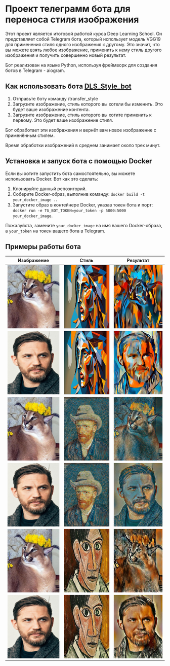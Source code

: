 # Проект телеграмм бота для переноса стиля изображения

Этот проект является итоговой работой курса Deep Learning School. Он представляет собой Telegram бота, который использует модель VGG19 для применения стиля одного изображения к другому. Это значит, что вы можете взять любое изображение, применить к нему стиль другого изображения и получить совершенно новый результат.

Бот реализован на языке Python, используя фреймворк для создания ботов в Telegram - aiogram.

## Как использовать бота [DLS_Style_bot](https://t.me/DLS_Style_bot)

1. Отправьте боту команду /transfer_style
2. Загрузите изображение, стиль которого вы хотели бы изменить. Это будет ваше изображение контента.
3. Загрузите изображение, стиль которого вы хотите применить к первому. Это будет ваше изображение стиля.

Бот обработает эти изображения и вернёт вам новое изображение с применённым стилем.

Время обработки изображений в среднем занимает около трех минут.

## Установка и запуск бота с помощью Docker

Если вы хотите запустить бота самостоятельно, вы можете использовать Docker. Вот как это сделать:

1. Клонируйте данный репозиторий.
2. Соберите Docker-образ, выполнив команду: `docker build -t your_docker_image .`.
3. Запустите образ в контейнере Docker, указав токен бота и порт: `docker run -e TG_BOT_TOKEN=your_token -p 5000:5000 your_docker_image`.

Пожалуйста, замените `your_docker_image` на имя вашего Docker-образа, а `your_token` на токен вашего бота в Telegram.

## Примеры работы бота

| Изображение | Стиль | Результат |
|-------------|-------|-----------|
| <img src="https://github.com/folen102/DLS-Telegram-Bot-Project/blob/main/Примеры/Изображения/Floppa.jpg" width="200" height="200"> | <img src="https://github.com/folen102/DLS-Telegram-Bot-Project/blob/main/Примеры/Стили/Стиль_1.png" width="200" height="200"> | <img src="https://github.com/folen102/DLS-Telegram-Bot-Project/blob/main/Примеры/Результаты/Floppa_style_1.jpg" width="200" height="200"> |
| <img src="https://github.com/folen102/DLS-Telegram-Bot-Project/blob/main/Примеры/Изображения/Tom.jpg" width="200" height="200"> | <img src="https://github.com/folen102/DLS-Telegram-Bot-Project/blob/main/Примеры/Стили/Стиль_1.png" width="200" height="200"> | <img src="https://github.com/folen102/DLS-Telegram-Bot-Project/blob/main/Примеры/Результаты/Tom_style_1.jpg" width="200" height="200"> |
| <img src="https://github.com/folen102/DLS-Telegram-Bot-Project/blob/main/Примеры/Изображения/Floppa.jpg" width="200" height="200"> | <img src="https://github.com/folen102/DLS-Telegram-Bot-Project/blob/main/Примеры/Стили/Стиль_2.jpg" width="200" height="200"> | <img src="https://github.com/folen102/DLS-Telegram-Bot-Project/blob/main/Примеры/Результаты/Floppa_style_2.jpg" width="200" height="200"> |
| <img src="https://github.com/folen102/DLS-Telegram-Bot-Project/blob/main/Примеры/Изображения/Tom.jpg" width="200" height="200"> | <img src="https://github.com/folen102/DLS-Telegram-Bot-Project/blob/main/Примеры/Стили/Стиль_2.jpg" width="200" height="200"> | <img src="https://github.com/folen102/DLS-Telegram-Bot-Project/blob/main/Примеры/Результаты/Tom_style_2.jpg" width="200" height="200"> |
| <img src="https://github.com/folen102/DLS-Telegram-Bot-Project/blob/main/Примеры/Изображения/Floppa.jpg" width="200" height="200"> | <img src="https://github.com/folen102/DLS-Telegram-Bot-Project/blob/main/Примеры/Стили/Стиль_3.jpg" width="200" height="200"> | <img src="https://github.com/folen102/DLS-Telegram-Bot-Project/blob/main/Примеры/Результаты/Floppa_style_3.jpg" width="200" height="200"> |
| <img src="https://github.com/folen102/DLS-Telegram-Bot-Project/blob/main/Примеры/Изображения/Tom.jpg" width="200" height="200"> | <img src="https://github.com/folen102/DLS-Telegram-Bot-Project/blob/main/Примеры/Стили/Стиль_3.jpg" width="200" height="200"> | <img src="https://github.com/folen102/DLS-Telegram-Bot-Project/blob/main/Примеры/Результаты/Tom_style_3.jpg" width="200" height="200"> |

